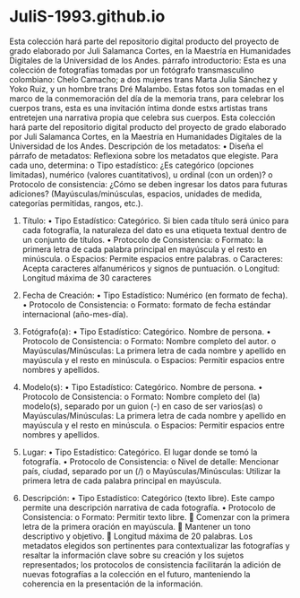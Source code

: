 # JuliS-1993.github.io
Esta colección hará parte del repositorio digital producto del proyecto de grado elaborado por Juli Salamanca Cortes, en la Maestría en Humanidades Digitales de la Universidad de los Andes. 
párrafo introductorio: 
Esta es una colección de fotografías tomadas por un fotógrafo transmasculino colombiano: Chelo Camacho; a dos mujeres trans Marta Julia Sánchez y Yoko Ruiz, y un hombre trans Dré Malambo. Estas fotos son tomadas en el marco de la conmemoración del día de la memoria trans, para celebrar los cuerpos trans, esta es una invitación íntima donde estxs artistas trans entretejen una narrativa propia que celebra sus cuerpos.
Esta colección hará parte del repositorio digital producto del proyecto de grado elaborado por Juli Salamanca Cortes, en la Maestría en Humanidades Digitales de la Universidad de los Andes. 
Descripción de los metadatos:
•	Diseña el párrafo de metadatos: Reflexiona sobre los metadatos que elegiste. Para cada uno, determina: 
o	Tipo estadístico: ¿Es categórico (opciones limitadas), numérico (valores cuantitativos), u ordinal (con un orden)?
o	Protocolo de consistencia: ¿Cómo se deben ingresar los datos para futuras adiciones? (Mayúsculas/minúsculas, espacios, unidades de medida, categorías permitidas, rangos, etc.).
1. Título:
•	Tipo Estadístico: Categórico. Si bien cada título será único para cada fotografía, la naturaleza del dato es una etiqueta textual dentro de un conjunto de títulos.
•	Protocolo de Consistencia: 
o	Formato: la primera letra de cada palabra principal en mayúscula y el resto en minúscula.
o	Espacios: Permite espacios entre palabras.
o	Caracteres: Acepta caracteres alfanuméricos y signos de puntuación.
o	Longitud: Longitud máxima de 30 caracteres
2. Fecha de Creación:
•	Tipo Estadístico: Numérico (en formato de fecha).
•	Protocolo de Consistencia: 
o	Formato: formato de fecha estándar internacional  (año-mes-día). 
3. Fotógrafo(a):
•	Tipo Estadístico: Categórico. Nombre de persona. 
•	Protocolo de Consistencia: 
o	Formato: Nombre completo del autor.
o	Mayúsculas/Minúsculas: La primera letra de cada nombre y apellido en mayúscula y el resto en minúscula.
o	Espacios: Permitir espacios entre nombres y apellidos.
4.  Modelo(s):
•	Tipo Estadístico: Categórico. Nombre de persona. 
•	Protocolo de Consistencia: 
o	Formato: Nombre completo del (la) modelo(s), separado por un guion (-) en caso de ser varios(as)
o	Mayúsculas/Minúsculas: La primera letra de cada nombre y apellido en mayúscula y el resto en minúscula.
o	Espacios: Permitir espacios entre nombres y apellidos.

5. Lugar:
•	Tipo Estadístico: Categórico. El lugar donde se tomó la fotografía.
•	Protocolo de Consistencia: 
o	Nivel de detalle: Mencionar país, ciudad, separado por un (/)
o	Mayúsculas/Minúsculas: Utilizar la primera letra de cada palabra principal en mayúscula.
6. Descripción:
•	Tipo Estadístico: Categórico (texto libre). Este campo permite una descripción narrativa de cada fotografía.
•	Protocolo de Consistencia: 
o	Formato: Permitir texto libre. 
	Comenzar con la primera letra de la primera oración en mayúscula.
	Mantener un tono descriptivo y objetivo.
	Longitud máxima de 20 palabras. 
Los metadatos elegidos son pertinentes para contextualizar las fotografías y resaltar la información clave sobre su creación y los sujetos representados; los protocolos de consistencia facilitarán la adición de nuevas fotografías a la colección en el futuro, manteniendo la coherencia en la presentación de la información.
